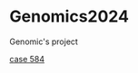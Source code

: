 # Genomics2024
Genomic's project 

[case 584](https://elenalippolis9.github.io/genomics2024/multiqc/multiqc_report_case584.html)
